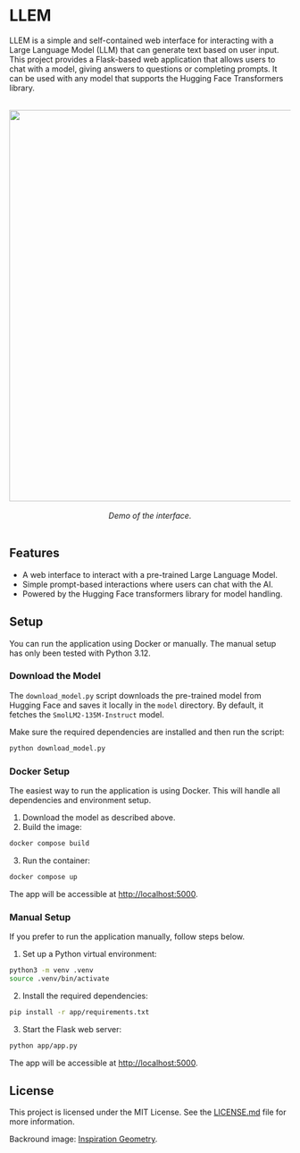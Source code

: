 # LLEM

LLEM is a simple and self-contained web interface for interacting with a Large Language Model (LLM) that can generate text based on user input. This project provides a Flask-based web application that allows users to chat with a model, giving answers to questions or completing prompts. It can be used with any model that supports the Hugging Face Transformers library.

<br>
<div align="center">
  <img src="https://github.com/user-attachments/assets/e653900c-57a7-49e4-b7ec-835852916452" width="700" height="auto"/>
  <br><br>
  <em>Demo of the interface.</em>
</div>
<br>

## Features

- A web interface to interact with a pre-trained Large Language Model.
- Simple prompt-based interactions where users can chat with the AI.
- Powered by the Hugging Face transformers library for model handling.

## Setup

You can run the application using Docker or manually. The manual setup has only been tested with Python 3.12.

### Download the Model

The `download_model.py` script downloads the pre-trained model from Hugging Face and saves it locally in the `model` directory. By default, it fetches the `SmolLM2-135M-Instruct` model.

Make sure the required dependencies are installed and then run the script:
```bash
python download_model.py
```

### Docker Setup

The easiest way to run the application is using Docker. This will handle all dependencies and environment setup.

1. Download the model as described above.
2. Build the image:
  ```bash
  docker compose build
  ```
3. Run the container:
  ```bash
  docker compose up
  ```

The app will be accessible at [http://localhost:5000](http://localhost:5000).

### Manual Setup

If you prefer to run the application manually, follow steps below.

1. Set up a Python virtual environment:
  ```bash
  python3 -m venv .venv
  source .venv/bin/activate
  ```
2. Install the required dependencies:
  ```bash
  pip install -r app/requirements.txt
  ```
3. Start the Flask web server:
  ```bash
  python app/app.py
  ```

The app will be accessible at [http://localhost:5000](http://localhost:5000).

## License

This project is licensed under the MIT License. See the [LICENSE.md](LICENSE.md) file for more information.

Backround image: [Inspiration Geometry](https://www.transparenttextures.com/).
